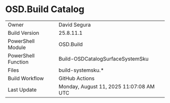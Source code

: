 ﻿# OSD.Build Catalog

| | |
|-|-|
| Owner | David Segura |
| Build Version | 25.8.11.1 |
| PowerShell Module | OSD.Build |
| PowerShell Function | Build-OSDCatalogSurfaceSystemSku |
| Files | build-systemsku.* |
| Build Workflow | GitHub Actions |
| Last Update | Monday, August 11, 2025 11:07:08 AM UTC |
